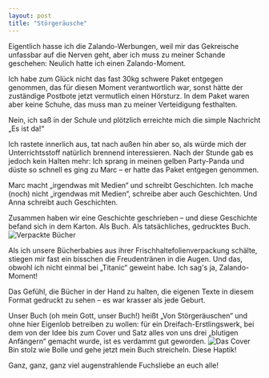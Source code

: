 ```yaml
---
layout: post
title: "Störgeräusche"
---
```


Eigentlich hasse ich die Zalando-Werbungen, weil mir das Gekreische unfassbar auf die Nerven geht, aber ich muss zu meiner Schande geschehen: Neulich hatte ich einen Zalando-Moment.

Ich habe zum Glück nicht das fast 30kg schwere Paket entgegen genommen, das für diesen Moment verantwortlich war, sonst hätte der zuständige Postbote jetzt vermutlich einen Hörsturz. In dem Paket waren aber keine Schuhe, das muss man zu meiner Verteidigung festhalten.


Nein, ich saß in der Schule und plötzlich erreichte mich die simple Nachricht „Es ist da!“

Ich rastete innerlich aus, tat nach außen hin aber so, als würde mich der Unterrichtsstoff natürlich brennend interessieren. Nach der Stunde gab es jedoch kein Halten mehr: Ich sprang in meinen gelben Party-Panda und düste so schnell es ging zu Marc – er hatte das Paket entgegen genommen.

Marc macht „irgendwas mit Medien“ und schreibt Geschichten. Ich mache (noch) nicht „irgendwas mit Medien“, schreibe aber auch Geschichten. Und Anna schreibt auch Geschichten.

Zusammen haben wir eine Geschichte geschrieben – und diese Geschichte befand sich in dem Karton. Als Buch. Als tatsächliches, gedrucktes Buch.
![Verpackte Bücher](http://farm6.staticflickr.com/5528/11271081975_880ec66e5e_c.jpg "Die Babies in der Packung")

Als ich unsere Bücherbabies aus ihrer Frischhaltefolienverpackung schälte, stiegen mir fast ein bisschen die Freudentränen in die Augen. Und das, obwohl ich nicht einmal bei „Titanic“ geweint habe. Ich sag's ja, Zalando-Moment!

Das Gefühl, die Bücher in der Hand zu halten, die eigenen Texte in diesem Format gedruckt zu sehen – es war krasser als jede Geburt. 

Unser Buch (oh mein Gott, unser Buch!) heißt „Von Störgeräuschen“ und ohne hier Eigenlob betreiben zu wollen: für ein Dreifach-Erstlingswerk, bei dem von der Idee bis zum Cover und Satz alles von uns drei „blutigen Anfängern“ gemacht wurde, ist es verdammt gut geworden.
![Das Cover](http://farm8.staticflickr.com/7442/11271144074_dab33fbff1_c.jpg "fresh out the box")
Bin stolz wie Bolle und gehe jetzt mein Buch streicheln. Diese Haptik!

Ganz, ganz, ganz viel augenstrahlende Fuchsliebe an euch alle!